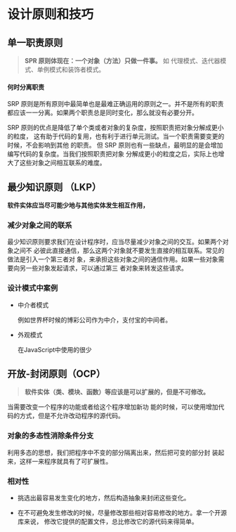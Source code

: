 # 设计原则和技巧




## 单一职责原则

> **SPR 原则体现在：一个对象（方法）只做一件事。** 如 代理模式、迭代器模式、单例模式和装饰者模式。



#### 何时分离职责

SRP 原则是所有原则中最简单也是最难正确运用的原则之一。并不是所有的职责都应该一一分离。如果两个职责总是同时变化，那么就没有必要分开。

SRP 原则的优点是降低了单个类或者对象的复杂度，按照职责把对象分解成更小的粒度， 这有助于代码的复用，也有利于进行单元测试。当一个职责需要变更的时候，不会影响到其他 的职责。 但 SRP 原则也有一些缺点，最明显的是会增加编写代码的复杂度。当我们按照职责把对象 分解成更小的粒度之后，实际上也增大了这些对象之间相互联系的难度。



## 最少知识原则 （LKP）

**软件实体应当尽可能少地与其他实体发生相互作用，**



### 减少对象之间的联系

最少知识原则要求我们在设计程序时，应当尽量减少对象之间的交互。如果两个对象之间不 必彼此直接通信，那么这两个对象就不要发生直接的相互联系。常见的做法是引入一个第三者对 象，来承担这些对象之间的通信作用。如果一些对象需要向另一些对象发起请求，可以通过第三 者对象来转发这些请求。



### 设计模式中案例

* 中介者模式

  例如世界杯时候的博彩公司作为中介，支付宝的中间者。

* 外观模式

  在JavaScript中使用的很少



## 开放-封闭原则（OCP）

> **软件实体（类、模块、函数）等应该是可以扩展的，但是不可修改。**

当需要改变一个程序的功能或者给这个程序增加新功 能的时候，可以使用增加代码的方式，但是不允许改动程序的源代码。



### 对象的多态性消除条件分支

利用多态的思想，我们把程序中不变的部分隔离出来，然后把可变的部分封 装起来，这样一来程序就具有了可扩展性。



### 相对性

* 挑选出最容易发生变化的地方，然后构造抽象来封闭这些变化。

* 在不可避免发生修改的时候，尽量修改那些相对容易修改的地方。拿一个开源库来说， 修改它提供的配置文件，总比修改它的源代码来得简单。 



























